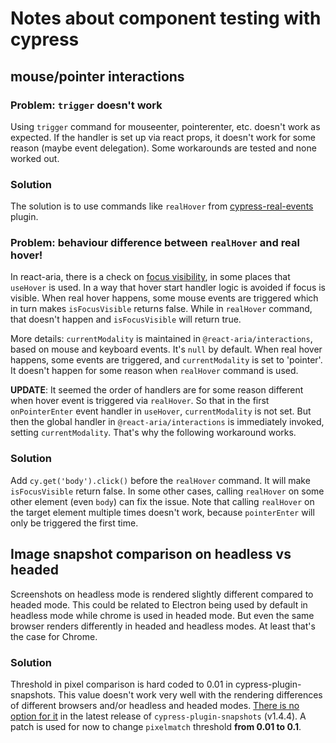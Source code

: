 # Notes about component testing with cypress

## mouse/pointer interactions

### Problem: `trigger` doesn't work

Using `trigger` command for mouseenter, pointerenter, etc. doesn't work as expected. If the handler is set up via react
props, it doesn't work for some reason (maybe event delegation). Some workarounds are tested and none worked out.

### Solution

The solution is to use commands like `realHover` from [cypress-real-events](https://github.com/dmtrKovalenko/cypress-real-events) plugin.

### Problem: behaviour difference between `realHover` and real hover!

In react-aria, there is a check on [focus visibility](https://react-spectrum.adobe.com/react-aria/useFocusVisible.html),
in some places that `useHover` is used. In a way that hover start handler logic is avoided if focus is visible.
When real hover happens, some mouse events are triggered which in turn makes `isFocusVisible` returns false. While
in `realHover` command, that doesn't happen and `isFocusVisible` will return true.

More details: `currentModality` is maintained in `@react-aria/interactions`, based on mouse and keyboard events.
It's `null` by default. When real hover happens, some events are triggered, and `currentModality` is set to 'pointer'.
It doesn't happen for some reason when `realHover` command is used.

**UPDATE**: It seemed the order of handlers are for some reason different when hover event is triggered via `realHover`.
So that in the first `onPointerEnter` event handler in `useHover`, `currentModality` is not set. But then the global
handler in `@react-aria/interactions` is immediately invoked, setting `currentModality`. That's why the following
workaround works.

### Solution

Add `cy.get('body').click()` before the `realHover` command. It will make `isFocusVisible` return false.
In some other cases, calling `realHover` on some other element (even `body`) can fix the issue. Note that calling
`realHover` on the target element multiple times doesn't work, because `pointerEnter` will only be triggered the first
time.

## Image snapshot comparison on headless vs headed

Screenshots on headless mode is rendered slightly different compared to headed mode. This could be related to Electron
being used by default in headless mode while chrome is used in headed mode. But even the same browser renders differently
in headed and headless modes. At least that's the case for Chrome.

### Solution

Threshold in pixel comparison is hard coded to 0.01 in cypress-plugin-snapshots. This value doesn't work very well
with the rendering differences of different browsers and/or headless and headed modes.
[There is no option for it](https://github.com/meinaart/cypress-plugin-snapshots/issues/131) in the latest release
of `cypress-plugin-snapshots` (v1.4.4). A patch is used for now to change `pixelmatch` threshold **from 0.01 to 0.1**.
